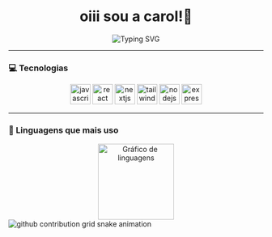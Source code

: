 <h1 align="center"> oiii sou a carol!🍒</h1>

<p align="center">
  <img src="https://readme-typing-svg.herokuapp.com?font=Fira+Code&duration=4000&pause=1000&color=FFB6C1&center=true&vCenter=true&width=550&lines=Desenvolvedora+Web+frontend+💡;Bem-vindo(a)+ao+meu+GitHub!+🌸" alt="Typing SVG" />
</p>

---

### 💻 Tecnologias

<div align="center">
  <img src="https://cdn.jsdelivr.net/gh/devicons/devicon/icons/javascript/javascript-original.svg" height="40" width="40" alt="javascript logo" />
  <img src="https://cdn.jsdelivr.net/gh/devicons/devicon/icons/react/react-original.svg" height="40" width="40" alt="react logo" />
  <img src="https://cdn.jsdelivr.net/gh/devicons/devicon/icons/nextjs/nextjs-original.svg" height="40" width="40" alt="nextjs logo" />
  <img src="https://cdn.jsdelivr.net/gh/devicons/devicon/icons/tailwindcss/tailwindcss-original.svg" height="40" width="40" alt="tailwind logo" />
  <img src="https://cdn.jsdelivr.net/gh/devicons/devicon/icons/nodejs/nodejs-original.svg" height="40" width="40" alt="nodejs logo" />
  <img src="https://cdn.jsdelivr.net/gh/devicons/devicon/icons/express/express-original.svg" height="40" width="40" alt="express logo" />
</div>


---

### 🎀 Linguagens que mais uso

<div align="center">
  <img src="https://github-readme-stats.vercel.app/api/top-langs?username=carolrossi&locale=pt-br&hide_title=false&layout=compact&card_width=320&langs_count=5&theme=dracula&hide_border=false" height="150" alt="Gráfico de linguagens" />
</div>


<picture align="center">
  <source media="(prefers-color-scheme: light)" srcset="https://raw.githubusercontent.com/carolrossi
    /carolrossi/output/github-contribution-grid-snake-light.svg">
  <source media="(prefers-color-scheme: light)" srcset="https://raw.githubusercontent.com/carolrossi/carolrossi/output/github-contribution-grid-snake-light.svg">
  <img align="center" alt="github contribution grid snake animation" src="https://raw.githubusercontent.com/carolrossi/carolrossi/output/github-contribution-grid-snake.svg">
</picture>
